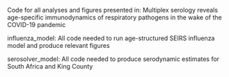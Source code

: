 Code for all analyses and figures presented in: Multiplex serology reveals age-specific immunodynamics of respiratory pathogens in the wake of the COVID-19 pandemic 



influenza_model: All code needed to run age-structured SEIRS influenza model and produce relevant figures 

serosolver_model: All code needed to produce serodynamic estimates for South Africa and King County 
